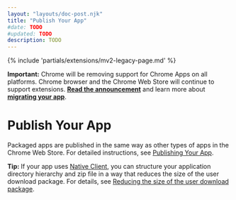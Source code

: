 ```yaml
---
layout: "layouts/doc-post.njk"
title: "Publish Your App"
#date: TODO
#updated: TODO
description: TODO
---
```


{% include 'partials/extensions/mv2-legacy-page.md' %}

<div class="aside aside--caution"><b>Important:</b> Chrome will be removing support for Chrome Apps on all platforms. Chrome browser and the Chrome Web Store will continue to support extensions. <a href="https://blog.chromium.org/2020/01/moving-forward-from-chrome-apps.html"><strong>Read the announcement</strong></a> and learn more about <a href="https://developer.chrome.com/apps/migration"><strong>migrating your app</strong></a>.</div>

# Publish Your App

Packaged apps are published in the same way as other types of apps in the Chrome Web Store. For
detailed instructions, see [Publishing Your App][3].

**Tip:** If your app uses [Native Client][4], you can structure your application directory hierarchy
and zip file in a way that reduces the size of the user download package. For details, see [Reducing
the size of the user download package][5].

[1]: https://blog.chromium.org/2020/01/moving-forward-from-chrome-apps.html
[2]: https://developer.chrome.com/docs/apps/migration/
[3]: https://developer.chrome.com/docs/webstore/publish/
[4]: https://developer.chrome.com/docs/native-client/
[5]: https://developer.chrome.com/docs/native-client/devguide/distributing/#chrome-apps

